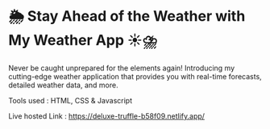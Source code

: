 # 🌦️ Stay Ahead of the Weather with My Weather App ☀️⛈️

Never be caught unprepared for the elements again! Introducing my cutting-edge weather application that provides you with real-time forecasts, detailed weather data, and more.

Tools used : HTML, CSS & Javascript

Live hosted Link : https://deluxe-truffle-b58f09.netlify.app/
